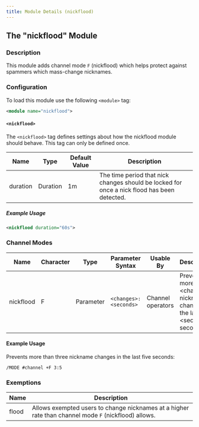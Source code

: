 ```yaml
---
title: Module Details (nickflood)
---
```


## The "nickflood" Module

### Description

This module adds channel mode `F` (nickflood) which helps protect against spammers which mass-change nicknames.

### Configuration

To load this module use the following `<module>` tag:

```xml
<module name="nickflood">
```

#### `<nickflood>`

The `<nickflood>` tag defines settings about how the nickflood module should behave. This tag can only be defined once.

Name     | Type     | Default Value | Description
-------- | -------- | ------------- | -----------
duration | Duration | 1m            | The time period that nick changes should be locked for once a nick flood has been detected.

##### Example Usage

```xml
<nickflood duration="60s">
```

### Channel Modes

Name      | Character | Type      | Parameter Syntax      | Usable By         | Description
--------- | --------- | --------- | --------------------- | ----------------- | -----------
nickflood | F         | Parameter | `<changes>:<seconds>` | Channel operators | Prevents more than &lt;changes&gt; nickname changes in the last &lt;seconds&gt; seconds.

#### Example Usage

Prevents more than three nickname changes in the last five seconds:

```plaintext
/MODE #channel +F 3:5
```

### Exemptions

Name  | Description
----- | -----------
flood | Allows exempted users to change nicknames at a higher rate than channel mode `F` (nickflood) allows.
